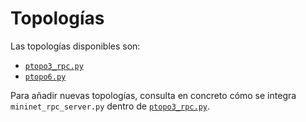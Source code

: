 # Topologías

Las topologías disponibles son:

- [`ptopo3_rpc.py`](./ptopo3_rpc.py)
- [`ptopo6.py`](./ptopo6.py)

Para añadir nuevas topologías, consulta en concreto cómo se integra `mininet_rpc_server.py` dentro de [`ptopo3_rpc.py`](./ptopo3_rpc.py).
